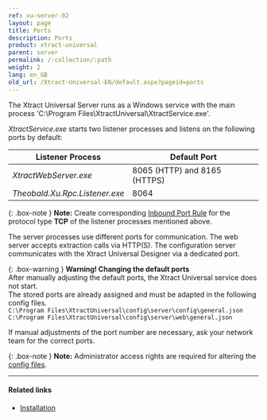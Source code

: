 ```yaml
---
ref: xu-server-02
layout: page
title: Ports
description: Ports
product: xtract-universal
parent: server
permalink: /:collection/:path
weight: 2
lang: en_GB
old_url: /Xtract-Universal-EN/default.aspx?pageid=ports
---
```

The Xtract Universal Server runs as a Windows service with the main process 'C:\Program Files\XtractUniversal\XtractService.exe'. 

*XtractService.exe* starts two listener processes and listens on the following ports by default:

Listener Process| Default Port
------------ | -------------
*XtractWebServer.exe* | 8065 (HTTP) and 8165 (HTTPS)
*Theobald.Xu.Rpc.Listener.exe* | 8064

{: .box-note }
**Note:** Create corresponding [Inbound Port Rule](https://docs.microsoft.com/en-us/windows/security/threat-protection/windows-firewall/create-an-inbound-port-rule) for the protocol type **TCP** of the listener processes mentioned above.

The server processes use different ports for communication. The web server accepts extraction calls via HTTP(S). 
The configuration server communicates with the Xtract Universal Designer via a dedicated port. <br>

{: .box-warning }
**Warning! Changing the default ports**<br>
After manually adjusting the default ports, the Xtract Universal service does not start.<br>
The stored ports are already assigned and must be adapted in the following config files.<br>
`C:\Program Files\XtractUniversal\config\server\config\general.json`<br>
`C:\Program Files\XtractUniversal\config\server\web\general.json`

If manual adjustments of the port number are necessary, ask your network team for the correct ports.

{: .box-note }
**Note:** Administrator access rights are required for altering the [config files](../introduction/installation-and-update#program-directory-files).

*****
#### Related links
 - [Installation](../introduction/installation-and-update)
